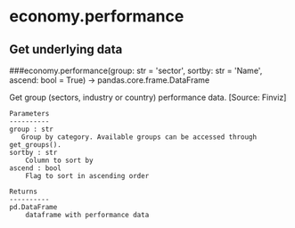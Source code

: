 # economy.performance

## Get underlying data 
###economy.performance(group: str = 'sector', sortby: str = 'Name', ascend: bool = True) -> pandas.core.frame.DataFrame

Get group (sectors, industry or country) performance data. [Source: Finviz]

    Parameters
    ----------
    group : str
       Group by category. Available groups can be accessed through get_groups().
    sortby : str
        Column to sort by
    ascend : bool
        Flag to sort in ascending order

    Returns
    ----------
    pd.DataFrame
        dataframe with performance data
